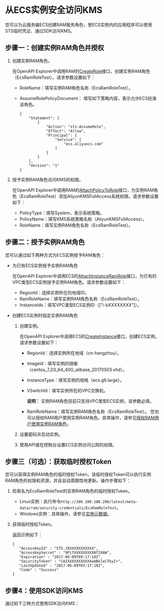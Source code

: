 # 从ECS实例安全访问KMS

您可以为云服务器ECS创建RAM服务角色，使ECS实例内的应用程序可以使用STS临时凭证、通过SDK访问KMS。

## 步骤一：创建实例RAM角色并授权

1.  创建实例RAM角色。

    在OpenAPI Explorer中调用RAM的[CreateRole](https://api.aliyun.com/#/?product=Ram&api=CreateRole)接口，创建实例RAM角色（EcsRamRoleTest）。请求参数设置如下：

    -   RoleName：填写实例RAM角色名称（EcsRamRoleTest）。
    -   AssumeRolePolicyDocument： 填写如下策略内容，表示允许ECS扮演该角色。

        ```
        {
            "Statement": [
                {
                    "Action": "sts:AssumeRole", 
                    "Effect": "Allow", 
                    "Principal": {
                        "Service": [
                            "ecs.aliyuncs.com"
                        ]
                    }
                }
            ], 
            "Version": "1"
        }
        ```

2.  授予实例RAM角色访问KMS的权限。

    在OpenAPI Explorer中调用RAM的[AttachPolicyToRole](https://api.aliyun.com/#/?product=Ram&version=2015-05-01&api=AttachPolicyToRole)接口，为实例RAM角色（EcsRamRoleTest）添加AliyunKMSFullAccess系统权限。请求参数设置如下：

    -   PolicyType：填写System，表示系统策略。
    -   PolicyName：填写KMS系统策略名称（AliyunKMSFullAccess）。
    -   RoleName：填写实例RAM角色名称（EcsRamRoleTest）。

## 步骤二：授予实例RAM角色

您可以通过如下两种方式为ECS实例授予RAM角色：

-   为已有ECS实例授予实例RAM角色

    在OpenAPI Explorer中调用ECS的[AttachInstanceRamRole](https://api.aliyun.com/#/?product=Ecs&version=2014-05-26&api=AttachInstanceRamRole)接口，为已有的VPC类型ECS实例授予实例RAM角色。请求参数设置如下：

    -   RegionId：选择实例所在的地域ID。
    -   RamRoleName：填写实例RAM角色名称（EcsRamRoleTest）。
    -   InstanceIds：填写VPC类型ECS实例ID（\["i-bXXXXXXXX"\]）。
-   创建ECS实例时指定实例RAM角色
    1.  创建实例。

        在OpenAPI Explorer中调用ECS的[CreateInstance](https://api.aliyun.com/#/?product=Ecs&version=2014-05-26&api=CreateInstance)接口，创建ECS实例。请求参数设置如下：

        -   RegionId：选择实例所在地域（cn-hangzhou）。
        -   ImageId：填写实例的镜像（centos\_7\_03\_64\_40G\_alibase\_20170503.vhd）。
        -   InstanceType：填写实例的规格（ecs.g6.large）。
        -   VSwitchId：填写实例所在的VPC交换机。

            **说明：** 实例RAM角色目前只支持VPC类型ECS实例，该参数必填。

        -   RamRoleName：填写实例RAM角色名称（EcsRamRoleTest）。
        您也可以授权RAM用户使用实例RAM角色。具体操作，请参见[授权RAM用户使用实例RAM角色](/cn.zh-CN/安全/实例RAM角色/通过API使用实例RAM角色.md)。

    2.  设置密码并启动实例。
    3.  使用API或在控制台设置ECS实例访问公网的权限。

## 步骤三（可选）：获取临时授权Token

您可以获得实例RAM角色的临时授权Token，该临时授权Token可以执行实例RAM角色的权限和资源，并且自动周期性地更新。操作步骤如下：

1.  检索名为EcsRamRoleTest的实例RAM角色的临时授权Token。

    -   Linux实例：执行命令`http://100.100.100.200/latest/meta-data/ram/security-credentials/EcsRamRoleTest`。
    -   Windows实例：具体操作，请参见[实例元数据](/cn.zh-CN/实例/管理实例/使用实例元数据/实例元数据概述.md)。
2.  获得临时授权Token。

    返回示例如下：

    ```
    {
       "AccessKeyId" : "STS.J8XXXXXXXXXX4",
       "AccessKeySecret" : "9PjfXXXXXXXXXBf2XAW",
       "Expiration" : "2017-06-09T09:17:19Z",
       "SecurityToken" : "CAIXXXXXXXXXXXwmBkleCTkyI+",
       "LastUpdated" : "2017-06-09T03:17:18Z",
       "Code" : "Success"
    }
    ```


## 步骤4：使用SDK访问KMS

通过如下三种方式使用SDK访问KMS：



